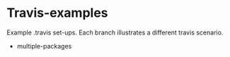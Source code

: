 Travis-examples
===============

Example .travis set-ups. Each branch illustrates a different travis scenario.

 * multiple-packages
